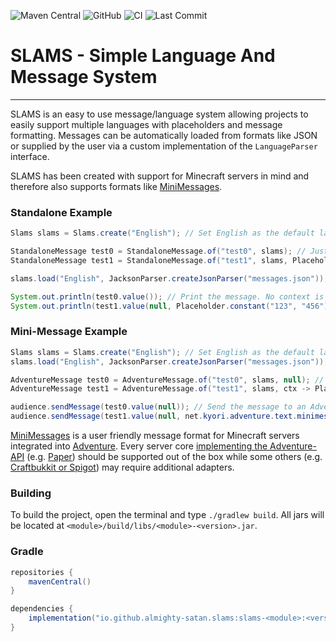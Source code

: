 ![Maven Central](https://img.shields.io/maven-central/v/io.github.almighty-satan.slams/slams-parser-jackson?style=flat-square)
![GitHub](https://img.shields.io/github/license/Almighty-Satan/SLAMS?style=flat-square)
![CI](https://img.shields.io/github/actions/workflow/status/Almighty-Satan/SLAMS/gradle-build.yml?branch=master&style=flat-square)
![Last Commit](https://img.shields.io/github/last-commit/Almighty-Satan/SLAMS?style=flat-square)

# SLAMS - Simple Language And Message System

___

SLAMS is an easy to use message/language system allowing projects to easily support multiple languages with placeholders and message formatting. Messages can be automatically loaded from formats like JSON or supplied by the user via a custom implementation of the `LanguageParser` interface.

SLAMS has been created with support for Minecraft servers in mind and therefore also supports formats like [MiniMessages](https://docs.advntr.dev/minimessage/index.html).

### Standalone Example
```java
Slams slams = Slams.create("English"); // Set English as the default language

StandaloneMessage test0 = StandaloneMessage.of("test0", slams); // Just a simple message
StandaloneMessage test1 = StandaloneMessage.of("test1", slams, Placeholder.constant("hello", "world")); // Message with placeholder, "hello" will be replaced with "world"

slams.load("English", JacksonParser.createJsonParser("messages.json")); // Register language and load messages from JSON file

System.out.println(test0.value()); // Print the message. No context is provided and therefore the default language will be used. See Context#language
System.out.println(test1.value(null, Placeholder.constant("123", "456"))); // Print another message but add an additional placeholder
```

### Mini-Message Example
```java
Slams slams = Slams.create("English"); // Set English as the default language
slams.load("English", JacksonParser.createJsonParser("messages.json")); // Register language and load messages from JSON file

AdventureMessage test0 = AdventureMessage.of("test0", slams, null); // Just a simple message
AdventureMessage test1 = AdventureMessage.of("test1", slams, ctx -> Placeholder.unparsed("hello", "world")); // Message with placeholder, "hello" will be replaced with "world"

audience.sendMessage(test0.value(null)); // Send the message to an Adventure Audience. No context is provided and therefore the default language will be used. See Context#language
audience.sendMessage(test1.value(null, net.kyori.adventure.text.minimessage.tag.resolver.Placeholder.unparsed("123", "456"))); // Send another message but add an additional minimessage placeholder
```

[MiniMessages](https://docs.advntr.dev/minimessage/index.html) is a user friendly message format for Minecraft servers integrated into [Adventure](https://github.com/KyoriPowered/adventure). Every server core [implementing the Adventure-API](https://docs.advntr.dev/platform/native.html) (e.g. [Paper](https://papermc.io/)) should be supported out of the box while some others (e.g. [Craftbukkit or Spigot](https://docs.advntr.dev/platform/bukkit.html)) may require additional adapters.

### Building
To build the project, open the terminal and type `./gradlew build`. All jars will be located at `<module>/build/libs/<module>-<version>.jar`.

### Gradle
```gradle
repositories {
    mavenCentral()
}

dependencies {
    implementation("io.github.almighty-satan.slams:slams-<module>:<version>")
}
```
